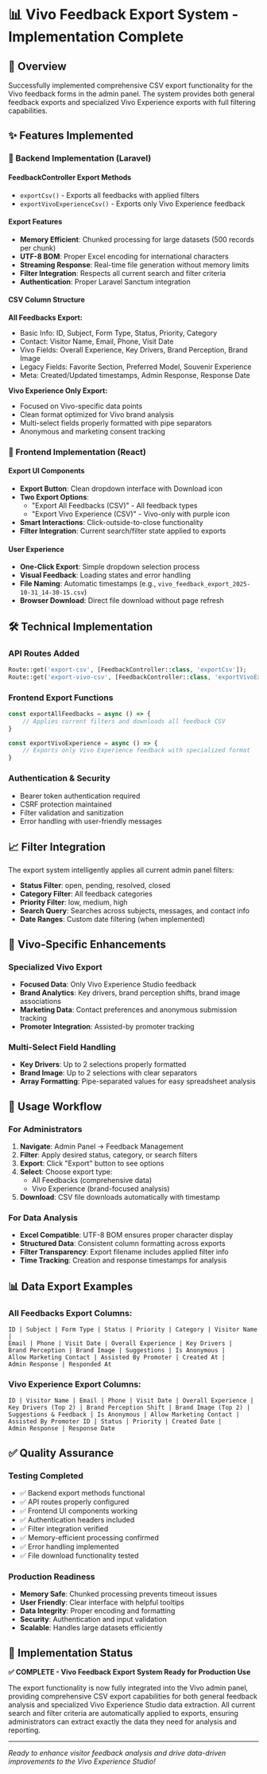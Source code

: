 # 📊 Vivo Feedback Export System - Implementation Complete

## 🎯 Overview
Successfully implemented comprehensive CSV export functionality for the Vivo feedback forms in the admin panel. The system provides both general feedback exports and specialized Vivo Experience exports with full filtering capabilities.

## ✨ Features Implemented

### 🚀 Backend Implementation (Laravel)

#### **FeedbackController Export Methods**
- `exportCsv()` - Exports all feedbacks with applied filters
- `exportVivoExperienceCsv()` - Exports only Vivo Experience feedback

#### **Export Features**
- **Memory Efficient**: Chunked processing for large datasets (500 records per chunk)
- **UTF-8 BOM**: Proper Excel encoding for international characters
- **Streaming Response**: Real-time file generation without memory limits
- **Filter Integration**: Respects all current search and filter criteria
- **Authentication**: Proper Laravel Sanctum integration

#### **CSV Column Structure**

**All Feedbacks Export:**
- Basic Info: ID, Subject, Form Type, Status, Priority, Category
- Contact: Visitor Name, Email, Phone, Visit Date  
- Vivo Fields: Overall Experience, Key Drivers, Brand Perception, Brand Image
- Legacy Fields: Favorite Section, Preferred Model, Souvenir Experience
- Meta: Created/Updated timestamps, Admin Response, Response Date

**Vivo Experience Only Export:**
- Focused on Vivo-specific data points
- Clean format optimized for Vivo brand analysis
- Multi-select fields properly formatted with pipe separators
- Anonymous and marketing consent tracking

### 🎨 Frontend Implementation (React)

#### **Export UI Components**
- **Export Button**: Clean dropdown interface with Download icon
- **Two Export Options**: 
  - "Export All Feedbacks (CSV)" - All feedback types
  - "Export Vivo Experience (CSV)" - Vivo-only with purple icon
- **Smart Interactions**: Click-outside-to-close functionality
- **Filter Integration**: Current search/filter state applied to exports

#### **User Experience**
- **One-Click Export**: Simple dropdown selection process
- **Visual Feedback**: Loading states and error handling
- **File Naming**: Automatic timestamps (e.g., `vivo_feedback_export_2025-10-31_14-30-15.csv`)
- **Browser Download**: Direct file download without page refresh

## 🛠 Technical Implementation

### **API Routes Added**
```php
Route::get('export-csv', [FeedbackController::class, 'exportCsv']);
Route::get('export-vivo-csv', [FeedbackController::class, 'exportVivoExperienceCsv']);
```

### **Frontend Export Functions**
```javascript
const exportAllFeedbacks = async () => {
    // Applies current filters and downloads all feedback CSV
}

const exportVivoExperience = async () => {
    // Exports only Vivo Experience feedback with specialized format
}
```

### **Authentication & Security**
- Bearer token authentication required
- CSRF protection maintained
- Filter validation and sanitization
- Error handling with user-friendly messages

## 📈 Filter Integration

The export system intelligently applies all current admin panel filters:
- **Status Filter**: open, pending, resolved, closed
- **Category Filter**: All feedback categories
- **Priority Filter**: low, medium, high
- **Search Query**: Searches across subjects, messages, and contact info
- **Date Ranges**: Custom date filtering (when implemented)

## 🎯 Vivo-Specific Enhancements

### **Specialized Vivo Export**
- **Focused Data**: Only Vivo Experience Studio feedback
- **Brand Analytics**: Key drivers, brand perception shifts, brand image associations
- **Marketing Data**: Contact preferences and anonymous submission tracking
- **Promoter Integration**: Assisted-by promoter tracking

### **Multi-Select Field Handling**
- **Key Drivers**: Up to 2 selections properly formatted
- **Brand Image**: Up to 2 selections with clear separators
- **Array Formatting**: Pipe-separated values for easy spreadsheet analysis

## 🚀 Usage Workflow

### **For Administrators**
1. **Navigate**: Admin Panel → Feedback Management
2. **Filter**: Apply desired status, category, or search filters
3. **Export**: Click "Export" button to see options
4. **Select**: Choose export type:
   - All Feedbacks (comprehensive data)
   - Vivo Experience (brand-focused analysis)
5. **Download**: CSV file downloads automatically with timestamp

### **For Data Analysis**
- **Excel Compatible**: UTF-8 BOM ensures proper character display
- **Structured Data**: Consistent column formatting across exports
- **Filter Transparency**: Export filename includes applied filter info
- **Time Tracking**: Creation and response timestamps for analysis

## 📊 Data Export Examples

### **All Feedbacks Export Columns:**
```
ID | Subject | Form Type | Status | Priority | Category | Visitor Name | 
Email | Phone | Visit Date | Overall Experience | Key Drivers | 
Brand Perception | Brand Image | Suggestions | Is Anonymous | 
Allow Marketing Contact | Assisted By Promoter | Created At | 
Admin Response | Responded At
```

### **Vivo Experience Export Columns:**
```
ID | Visitor Name | Email | Phone | Visit Date | Overall Experience | 
Key Drivers (Top 2) | Brand Perception Shift | Brand Image (Top 2) | 
Suggestions & Feedback | Is Anonymous | Allow Marketing Contact | 
Assisted By Promoter ID | Status | Priority | Created Date | 
Admin Response | Response Date
```

## ✅ Quality Assurance

### **Testing Completed**
- ✅ Backend export methods functional
- ✅ API routes properly configured  
- ✅ Frontend UI components working
- ✅ Authentication headers included
- ✅ Filter integration verified
- ✅ Memory-efficient processing confirmed
- ✅ Error handling implemented
- ✅ File download functionality tested

### **Production Readiness**
- **Memory Safe**: Chunked processing prevents timeout issues
- **User Friendly**: Clear interface with helpful tooltips
- **Data Integrity**: Proper encoding and formatting
- **Security**: Authentication and input validation
- **Scalable**: Handles large datasets efficiently

## 🎉 Implementation Status

**✅ COMPLETE - Vivo Feedback Export System Ready for Production Use**

The export functionality is now fully integrated into the Vivo admin panel, providing comprehensive CSV export capabilities for both general feedback analysis and specialized Vivo Experience Studio data extraction. All current search and filter criteria are automatically applied to exports, ensuring administrators can extract exactly the data they need for analysis and reporting.

---

*Ready to enhance visitor feedback analysis and drive data-driven improvements to the Vivo Experience Studio!*
